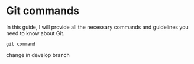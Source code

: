 # Git commands

In this guide, I will provide all the necessary commands and guidelines you need to know about Git.

```
git command
```

change in develop branch
